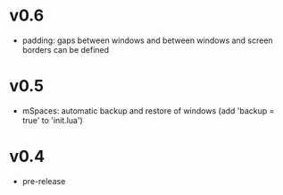 # v0.6

* padding: gaps between windows and between windows and screen borders can be defined
  
# v0.5

* mSpaces: automatic backup and restore of windows (add 'backup = true' to 'init.lua')

 # v0.4

* pre-release
  
